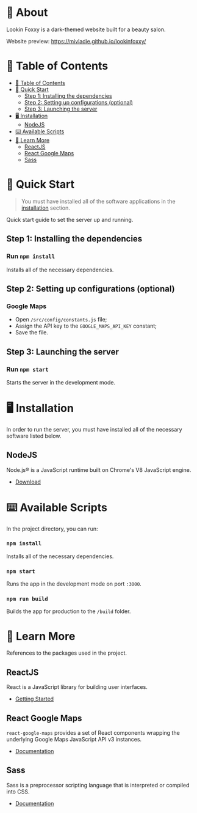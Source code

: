 # :cherry_blossom: About

Lookin Foxxy is a dark-themed website built for a beauty salon.

Website preview:
https://mivladie.github.io/lookinfoxxy/

# :memo: Table of Contents

* [:memo: Table of Contents](#memo-table-of-contents)
* [:rocket: Quick Start](#rocket-quick-start)
	* [Step 1: Installing the dependencies](#step-1-installing-the-dependencies)
	* [Step 2: Setting up configurations (optional)](#step-2-setting-up-configurations-optional)
	* [Step 3: Launching the server](#step-3-launching-the-server)
* [:desktop_computer: Installation](#desktop_computer-installation)
	* [NodeJS](#nodejs)
* [:keyboard: Available Scripts](#keyboard-available-scripts)
* [:green_book: Learn More](#green_book-learn-more)
	* [ReactJS](#reactjs)
	* [React Google Maps](#react-google-maps)
	* [Sass](#sass)

# :rocket: Quick Start

> You must have installed all of the software applications in the [installation](#desktop_computer-installation) section.

Quick start guide to set the server up and running.

## Step 1: Installing the dependencies

### Run `npm install`

Installs all of the necessary dependencies.

## Step 2: Setting up configurations (optional)

### Google Maps

* Open `/src/config/constants.js` file;
* Assign the API key to the `GOOGLE_MAPS_API_KEY` constant;
* Save the file.

## Step 3: Launching the server

### Run `npm start`

Starts the server in the development mode.

# :desktop_computer: Installation

In order to run the server, you must have installed all of the necessary software listed below.

## NodeJS

Node.js® is a JavaScript runtime built on Chrome's V8 JavaScript engine.

* [Download](https://nodejs.org/en/)

# :keyboard: Available Scripts

In the project directory, you can run:

### `npm install`

Installs all of the necessary dependencies.

### `npm start`

Runs the app in the development mode on port `:3000`.

### `npm run build`

Builds the app for production to the `/build` folder.

# :green_book: Learn More

References to the packages used in the project.

## ReactJS

React is a JavaScript library for building user interfaces.

* [Getting Started](https://reactjs.org/docs/getting-started.html)

## React Google Maps

`react-google-maps` provides a set of React components wrapping the underlying Google Maps JavaScript API v3 instances.

* [Documentation](https://tomchentw.github.io/react-google-maps/#documentation)

## Sass

Sass is a preprocessor scripting language that is interpreted or compiled into CSS.

* [Documentation](https://sass-lang.com/documentation)